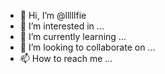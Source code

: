 - 👋 Hi, I’m @lllllfie
- 👀 I’m interested in ...
- 🌱 I’m currently learning ...
- 💞️ I’m looking to collaborate on ...
- 📫 How to reach me ...

<!---
lllllfie/lllllfie is a ✨ special ✨ repository because its `README.md` (this file) appears on your GitHub profile.
You can click the Preview link to take a look at your changes.
--->

